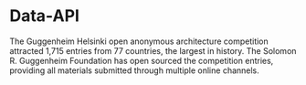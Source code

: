 # Data-API
The Guggenheim Helsinki open anonymous architecture competition attracted 1,715 entries from 77 countries, the largest in history. The Solomon R. Guggenheim Foundation has open sourced the competition entries, providing all materials submitted through multiple online channels.
